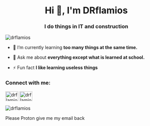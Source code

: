 <h1 align="center">Hi 👋, I'm DRflamios</h1>
<h3 align="center">I do things in IT and construction</h3>

<p align="left"> <img src="https://komarev.com/ghpvc/?username=drflamios&label=Profile%20views&color=e40707&style=flat" alt="drflamios" /> </p>

- 🌱 I’m currently learning **too many things at the same time.**

- 💬 Ask me about **everything except what is learned at school.**

- ⚡ Fun fact **I like learning useless things**

<h3 align="left">Connect with me:</h3>
<p align="left">
<a href="https://twitter.com/drflamios" target="blank"><img align="center" src="https://raw.githubusercontent.com/rahuldkjain/github-profile-readme-generator/master/src/images/icons/Social/twitter.svg" alt="drflamios" height="30" width="40" /></a>
<a href="https://www.youtube.com/c/drflamios" target="blank"><img align="center" src="https://raw.githubusercontent.com/rahuldkjain/github-profile-readme-generator/master/src/images/icons/Social/youtube.svg" alt="drflamios" height="30" width="40" /></a>
</p>

<p><img align="center" src="https://github-readme-stats.vercel.app/api/top-langs?username=drflamios&show_icons=true&locale=en&layout=compact&theme=dark" alt="drflamios" /></p>
<p>Please Proton give me my email back</p>
